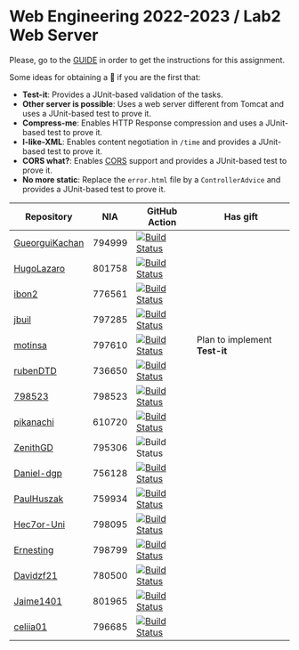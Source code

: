 # Web Engineering 2022-2023 / Lab2 Web Server

Please, go to the [GUIDE](docs/GUIDE.md) in order to get the instructions for this assignment.

Some ideas for obtaining a :gift: if you are the first that:

- **Test-it**: Provides a JUnit-based validation of the tasks.
- **Other server is possible**: Uses a web server different from Tomcat and uses a JUnit-based test to prove it.
- **Compress-me**: Enables HTTP Response compression and uses a JUnit-based test to prove it.
- **I-like-XML**: Enables content negotiation in `/time` and provides a JUnit-based test to prove it.
- **CORS what?**: Enables [CORS](https://developer.mozilla.org/es/docs/Web/HTTP/CORS) support and provides a JUnit-based test to prove it.
- **No more static**: Replace the `error.html` file by a `ControllerAdvice` and provides a JUnit-based test to prove it.

Repository | NIA    | GitHub Action | Has gift
----------|--------|---------------|-----
[GueorguiKachan](https://github.com/GueorguiKachan/lab2-web-server/tree/work) |794999 | [![Build Status](https://github.com/GueorguiKachan/lab2-web-server/actions/workflows/CI.yml/badge.svg?branch=work&event=push)](https://github.com/GueorguiKachan/lab2-web-server/actions/workflows/CI.yml) | 
[HugoLazaro](https://github.com/HugoLazaro/lab2-web-server/tree/work) | 801758 | [![Build Status](https://github.com/HugoLazaro/lab2-web-server/actions/workflows/CI.yml/badge.svg?branch=work&event=push)](https://github.com/HugoLazaro/lab2-web-server/actions/workflows/CI.yml) |
[ibon2](https://github.com/Ibon2/lab2-web-server/tree/work) | 776561 | [![Build Status](https://github.com/Ibon2/lab2-web-server/actions/workflows/CI.yml/badge.svg?branch=work&event=push)](https://github.com/Ibon2/lab2-web-server/actions/workflows/CI.yml) |
[jbuil](https://github.com/jbuil/lab2-web-server/tree/work) | 797285 | [![Build Status](https://github.com/jbuil/lab2-web-server/actions/workflows/CI.yml/badge.svg?branch=work&event=push)](https://github.com/jbuil/lab2-web-server/actions/workflows/CI.yml) |
[motinsa](https://github.com/motinsa/lab2-web-server/tree/work) | 797610 | [![Build Status](https://github.com/motinsa/lab2-web-server/actions/workflows/CI.yml/badge.svg?branch=work&event=push)](https://github.com/motinsa/lab2-web-server/actions/workflows/CI.yml) | Plan to implement **Test-it** |
[rubenDTD](https://github.com/rubenDTD/lab2-web-server/tree/work) | 736650 | [![Build Status](https://github.com/rubenDTD/lab2-web-server/actions/workflows/CI.yml/badge.svg?branch=work&event=push)](https://github.com/rubenDTD/lab2-web-server/actions/workflows/CI.yml)
[798523](https://github.com/798523/lab2-web-server/tree/work) | 798523 | [![Build Status](https://github.com/798523/lab2-web-server/actions/workflows/CI.yml/badge.svg?branch=work&event=push)](https://github.com/798523/lab2-web-server/actions/workflows/CI.yml) |
[pikanachi](https://github.com/pikanachi/lab2-web-server/tree/work) | 610720 | [![Build Status](https://github.com/pikanachi/lab2-web-server/actions/workflows/CI.yml/badge.svg?branch=work&event=push)](https://github.com/pikanachi/lab2-web-server/actions/workflows/CI.yml)
[ZenithGD](https://github.com/ZenithGD/lab2-web-server/tree/work) | 795306 | ![Build Status](https://github.com/ZenithGD/lab2-web-server/actions/workflows/CI.yml/badge.svg?branch=work&event=push)
[Daniel-dgp](https://github.com/Daniel-dgp/lab2-web-server/tree/work) | 756128 | [![Build Status](https://github.com/Daniel-dgp/lab2-web-server/actions/workflows/CI.yml/badge.svg?branch=work&event=push)](https://github.com/Daniel-dgp/lab2-web-server/actions/workflows/CI.yml)
[PaulHuszak](https://github.com/paul-huszak/lab2-web-server/tree/work) | 759934 | [![Build Status](https://github.com/paul-huszak/lab2-web-server/actions/workflows/CI.yml/badge.svg?branch=work&event=push)](https://github.com/paul-huszak/lab2-web-server/actions/workflows/CI.yml)
[Hec7or-Uni](https://github.com/Hec7or-Uni/lab2-web-server/tree/work)|798095|  [![Build Status](https://github.com/Hec7or-Uni/lab2-web-server/actions/workflows/CI.yml/badge.svg?branch=work&event=push)](https://github.com/Hec7or-Uni/lab2-web-server/actions/workflows/CI.yml)
[Ernesting](https://github.com/Ernesting/lab2-web-server/tree/work) | 798799 | [![Build Status](https://github.com/Ernesting/lab2-web-server/actions/workflows/CI.yml/badge.svg?branch=work&event=push)](https://github.com/Ernesting/lab2-web-server/actions/workflows/CI.yml)
[Davidzf21](https://github.com/Davidzf21/lab2-web-server/tree/work) | 780500 | [![Build Status](https://github.com/Davidzf21/lab2-web-server/actions/workflows/CI.yml/badge.svg)](https://github.com/Davidzf21/lab2-web-server/actions/workflows/CI.yml)
[Jaime1401](https://github.com/Jaime1401/lab2-web-server/tree/work) | 801965 | [![Build Status](https://github.com/Jaime1401/lab2-web-server/actions/workflows/CI.yml/badge.svg?branch=work&event=push)](https://github.com/Jaime1401/lab2-web-server/actions/workflows/CI.yml)           |
[celiia01](https://github.com/celiia01/lab2-web-server/tree/work) | 796685 | [![Build Status](https://github.com/celiia01/lab2-web-server/actions/workflows/CI.yml/badge.svg?branch=work&event=push)](https://github.com/celiia01/lab2-web-server/actions/workflows/CI.yml)           |

